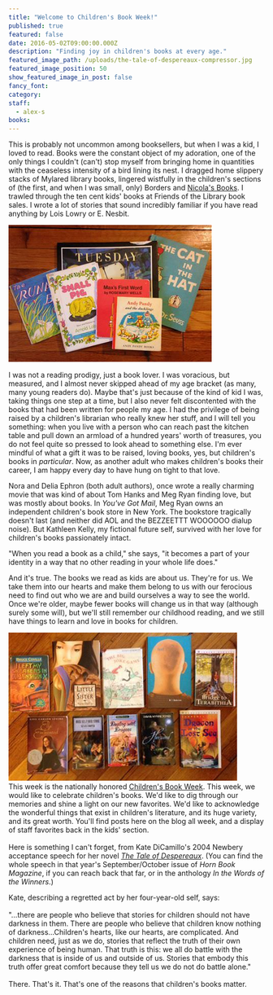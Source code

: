 ```yaml
---
title: "Welcome to Children's Book Week!"
published: true
featured: false
date: 2016-05-02T09:00:00.000Z
description: "Finding joy in children's books at every age."
featured_image_path: /uploads/the-tale-of-despereaux-compressor.jpg
featured_image_position: 50
show_featured_image_in_post: false
fancy_font:
category:
staff:
  - alex-s
books:
---
```



This is probably not uncommon among booksellers, but when I was a kid, I loved to read. Books were the constant object of my adoration, one of the only things I couldn't (can't) stop myself from bringing home in quantities with the ceaseless intensity of a bird lining its nest. I dragged home slippery stacks of Mylared library books, lingered wistfully in the children's sections of (the first, and when I was small, only) Borders and [Nicola's Books](https://www.nicolasbooks.com/). I trawled through the ten cent kids' books at Friends of the Library book sales. I wrote a lot of stories that sound incredibly familiar if you have read anything by Lois Lowry or E. Nesbit.&nbsp;

![](/uploads/versions/ffad1ffb-0632-4bae-848c-541ab8d4a6c7-compressor---x----400-269x---.jpg)

I was not a reading prodigy, just a book lover. I was voracious, but measured, and I almost never skipped ahead of my age bracket (as many, many young readers do). Maybe that's just because of the kind of kid I was, taking things one step at a time, but I also never felt discontented with the books that had been written for people my age. I had the privilege of being raised by a children's librarian who really knew her stuff, and I will tell you something: when you live with a person who can reach past the kitchen table and pull down an armload of a hundred years' worth of treasures, you do not feel quite so pressed to look ahead to something else. I'm ever mindful of what a gift it was to be raised, loving books, yes, but children's books in&nbsp;*particular*. Now, as another adult who makes children's books their career, I am happy every day to have hung on tight to that love.

Nora and Delia Ephron (both adult authors), once wrote a really charming movie that was kind of about Tom Hanks and Meg Ryan finding love, but was mostly about books. In *You've Got Mail*, Meg Ryan owns an independent children's book store in New York. The bookstore tragically doesn't last (and neither did AOL and the BEZZEETTT WOOOOOO dialup noise). But Kathleen Kelly, my fictional future self, survived with her love for children's books passionately intact.

"When you read a book as a child," she says, "it becomes a part of your identity in a way that no other reading in your whole life does."

And it's true. The books we read as kids are about us. They're for us. We take them into our hearts and make them belong to us with our ferocious need to find out who we are and build ourselves a way to see the world. Once we're older, maybe fewer books will change us in that way (although surely some will), but we'll still remember our childhood reading, and we still have things to learn and love in books for children.

![](/uploads/versions/9f270eb3-5c2d-4cab-ab3c-ff14c803af29-compressor---x----450-291x---.jpg)
<br>This week is the nationally honored&nbsp;[Children's Book Week](https://www.bookweekonline.com/about). This week, we would like to celebrate children's books. We'd like to dig through our memories and shine a light on our new favorites. We'd like to acknowledge the wonderful things that exist in children's literature, and its huge variety, and its great worth. You'll find posts here on the blog all week, and a display of staff favorites back in the kids' section.
<br>
<br>Here is something I can't forget, from Kate DiCamillo's 2004 Newbery acceptance speech for her novel&nbsp;[*The Tale of Despereaux*](https://www.brooklinebooksmith-shop.com/book/9780763680893). (You can find the whole speech in that year's September/October issue of *Horn Book Magazine*, if you can reach back that far, or in the anthology&nbsp;*In the Words of the Winners*.)

Kate, describing a regretted act by her four-year-old self, says:
<br>
<br>"…there are people who believe that stories for children should not have darkness in them. There are people who believe that children know nothing of darkness…Children's hearts, like our hearts, are complicated. And children need, just as we do, stories that reflect the truth of their own experience of being human. That truth is this: we all do battle with the darkness that is inside of us and outside of us. Stories that embody this truth offer great comfort because they tell us we do not do battle alone."
<br>
<br>There. That's it. That's one of the reasons that children's books matter.